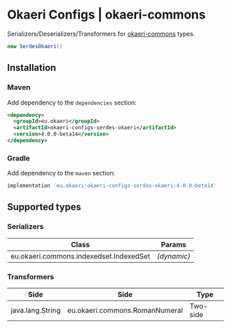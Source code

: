 # Okaeri Configs | okaeri-commons

Serializers/Deserializers/Transformers for [okaeri-commons](https://github.com/OkaeriPoland/okaeri-commons) types.

```java
new SerdesOkaeri()
```

## Installation

### Maven

Add dependency to the `dependencies` section:

```xml
<dependency>
  <groupId>eu.okaeri</groupId>
  <artifactId>okaeri-configs-serdes-okaeri</artifactId>
  <version>4.0.0-beta14</version>
</dependency>
```

### Gradle

Add dependency to the `maven` section:

```groovy
implementation 'eu.okaeri:okaeri-configs-serdes-okaeri:4.0.0-beta14'
```

## Supported types

### Serializers

| Class | Params |
|-|-|
| eu.okaeri.commons.indexedset.IndexedSet | *(dynamic)* |

### Transformers

| Side | Side | Type |
|-|-|-|
| java.lang.String | eu.okaeri.commons.RomanNumeral | Two-side |

